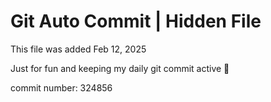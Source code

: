 # Git Auto Commit | Hidden File

This file was added Feb 12, 2025

Just for fun and keeping my daily git commit active 🤪

commit number: 324856
